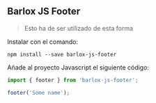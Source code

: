 ## Barlox JS Footer

> Esto ha de ser utilizado de esta forma

Instalar con el comando:

```
npm install --save barlox-js-footer
```

Añade al proyecto Javascript el siguiente código:

```javascript
import { footer } from 'barlox-js-footer';

footer('Some name');
```